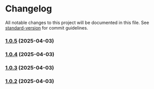 # Changelog

All notable changes to this project will be documented in this file. See [standard-version](https://github.com/conventional-changelog/standard-version) for commit guidelines.

### [1.0.5](https://github.com-sh-business/Sahil24-lab/ssh-node-logger/compare/v1.0.4...v1.0.5) (2025-04-03)

### [1.0.4](https://github.com-sh-business/Sahil24-lab/ssh-node-logger/compare/v1.0.3...v1.0.4) (2025-04-03)

### [1.0.3](https://github.com-sh-business/Sahil24-lab/ssh-node-logger/compare/v1.0.2...v1.0.3) (2025-04-03)

### [1.0.2](https://github.com-sh-business/Sahil24-lab/ssh-node-logger/compare/v1.0.1...v1.0.2) (2025-04-03)
